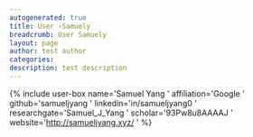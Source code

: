 ```yaml
---
autogenerated: true
title: User ›Samuely
breadcrumb: User Samuely
layout: page
author: test author
categories: 
description: test description
---
```


{% include user-box name='Samuel Yang ' affiliation='Google ' github='samueljyang ' linkedin='in/samueljyang0 ' researchgate='Samuel\_J\_Yang ' scholar='93Pw8u8AAAAJ ' website='http://samueljyang.xyz/ ' %}
